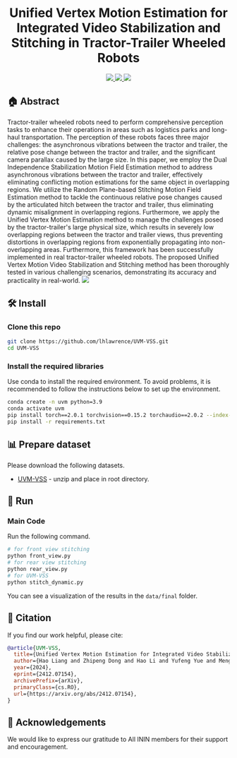 <p align="center">
<h1 align="center"><strong> Unified Vertex Motion Estimation for Integrated Video Stabilization and Stitching in Tractor-Trailer Wheeled Robots</strong></h1>
</p>



<p align="center">
  <a href="https://inin-drops.github.io/UVM-VSS/" target='_blank'>
    <img src="https://img.shields.io/badge/Project-👔-green?">
  </a> 
  
  <a href="https://arxiv.org/pdf/2412.07154" target='_blank'>
    <img src="https://img.shields.io/badge/Paper-📖-blue?">
  </a> 
  
  <a href="https://youtu.be/CqoVZQdvxU4" target='_blank'>
    <img src="https://img.shields.io/badge/Video-📹-red?">
  </a> 
</p>


 ## 🏠  Abstract
Tractor-trailer wheeled robots need to perform comprehensive perception tasks to enhance their operations in areas such as logistics parks and long-haul transportation. The perception of these robots faces three major challenges: the asynchronous vibrations between the tractor and trailer, the relative pose change between the tractor and trailer, and the significant camera parallax caused by the large size. In this paper, we employ the Dual Independence Stabilization Motion Field Estimation method to address asynchronous vibrations between the tractor and trailer, effectively eliminating conflicting motion estimations for the same object in overlapping regions. We utilize the Random Plane-based Stitching Motion Field Estimation method to tackle the continuous relative pose changes caused by the articulated hitch between the tractor and trailer, thus eliminating dynamic misalignment in overlapping regions. Furthermore, we apply the Unified Vertex Motion Estimation method to manage the challenges posed by the tractor-trailer's large physical size, which results in severely low overlapping regions between the tractor and trailer views, thus preventing distortions in overlapping regions from exponentially propagating into non-overlapping areas. Furthermore, this framework has been successfully implemented in real tractor-trailer wheeled robots.  The proposed Unified Vertex Motion Video Stabilization and Stitching method has been thoroughly tested in various challenging scenarios, demonstrating its accuracy and practicality in real-world.
<img src="poster.png">


## 🛠  Install

### Clone this repo

```bash
git clone https://github.com/lhlawrence/UVM-VSS.git
cd UVM-VSS
```

### Install the required libraries
Use conda to install the required environment. To avoid problems, it is recommended to follow the instructions below to set up the environment.


```bash
conda create -n uvm python=3.9
conda activate uvm
pip install torch==2.0.1 torchvision==0.15.2 torchaudio==2.0.2 --index-url https://download.pytorch.org/whl/cu118
pip install -r requirements.txt
```

## 📊 Prepare dataset
Please download the following datasets.
* [UVM-VSS](https://huggingface.co/datasets/lhlawrence/UVM-VSS/resolve/main/data.zip) - unzip and place in root directory.

## 🏃 Run
### Main Code
Run the following command.

```bash
# for front view stitching
python front_view.py 
# for rear view stitching
python rear_view.py 
# for UVM-VSS
python stitch_dynamic.py 
```
You can see a visualization of the results in the ```data/final``` folder.
## 🔗 Citation

If you find our work helpful, please cite:

```bibtex
@article{UVM-VSS,
  title={Unified Vertex Motion Estimation for Integrated Video Stabilization and Stitching in Tractor-Trailer Wheeled Robots}, 
  author={Hao Liang and Zhipeng Dong and Hao Li and Yufeng Yue and Mengyin Fu and Yi Yang},
  year={2024},
  eprint={2412.07154},
  archivePrefix={arXiv},
  primaryClass={cs.RO},
  url={https://arxiv.org/abs/2412.07154}, 
}
```

## 👏 Acknowledgements
We would like to express our gratitude to All ININ members for their support and encouragement. 
